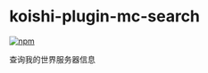 # koishi-plugin-mc-search

[![npm](https://img.shields.io/npm/v/koishi-plugin-mc-search?style=flat-square)](https://www.npmjs.com/package/koishi-plugin-mc-search)

查询我的世界服务器信息
